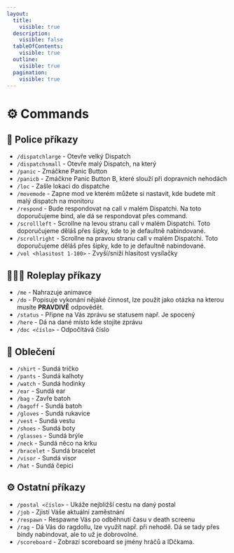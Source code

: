 ```yaml
---
layout:
  title:
    visible: true
  description:
    visible: false
  tableOfContents:
    visible: true
  outline:
    visible: true
  pagination:
    visible: true
---
```


# ⚙️ Commands

## 👮 Police příkazy

* `/dispatchlarge` - Otevře velký Dispatch
* `/dispatchsmall` - Otevře malý Dispatch, na který&#x20;
* `/panic` - Zmáčkne Panic Button
* `/panicb` - Zmáčkne Panic Button B, které slouží při dopravních nehodách
* `/loc` - Zašle lokaci do dispatche
* `/movemode` - Zapne mod ve kterém můžete si nastavit, kde budete mít malý dispatch na monitoru
* `/respond` - Bude respondovat na call v malém Dispatchi. Na toto doporučujeme bind, ale dá se respondovat přes command.
* `/scrollleft` - Scrollne na levou stranu call v malém Dispatchi. Toto doporučujeme děláš přes šipky, kde to je defaultně nabindované.
* `/scrollright` - Scrollne na pravou stranu call v malém Dispatchi. Toto doporučujeme děláš přes šipky, kde to je defaultně nabindované.
* `/vol <hlasitost 1-100>` - Zvyší/sniží hlasitost vysílačky

## 🧑‍🤝‍🧑 Roleplay příkazy

* `/me` - Nahrazuje animavce
* `/do` - Popisuje vykonání nějaké činnost, lze použit jako otázka na kterou musíte **PRAVDIVĚ** odpovědět.
* `/status` - Připne na Vás zprávu se statusem např. Je spocený
* `/here` - Dá na dané místo kde stojíte zprávu
* `/doc <číslo>` - Odpočítává číslo

## 👕 Oblečení

* `/shirt` - Sundá tričko
* `/pants` - Sundá kalhoty
* `/watch` - Sundá hodinky
* `/ear` - Sundá ear
* `/bag` - Zavře batoh
* `/bagoff` - Sundá batoh
* `/gloves` - Sundá rukavice
* `/vest` - Sundá vestu
* `/shoes` - Sundá boty
* `/glasses` - Sundá brýle
* `/neck` - Sundá něco na krku
* `/bracelet` - Sundá bracelet
* `/visor` - Sundá visor
* `/hat` - Sundá čepici

## ⚙️ Ostatní příkazy

* `/postal <číslo>` - Ukáže nejbližší cestu na daný postal
* `/job` - Zjistí Váše aktuální zaměstnání
* `/respawn` - Respawne Vás po odběhnutí času v death screenu
* `/rag` - Dá Vás do ragdollu, lze využít např. při nehodě. Dá se tady přes bindy nabindovat, ale to už je dobrovolné.
* `/scoreboard` - Zobrazí scoreboard se jmény hráčů a IDčkama.
